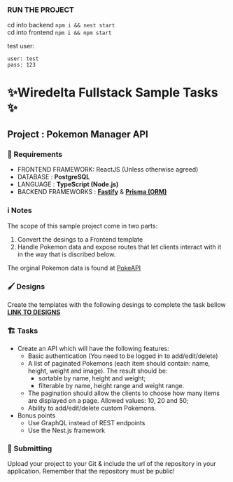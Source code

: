 ### RUN THE PROJECT
cd into backend
`npm i && nest start`  
cd into frontend
`npm i && npm start`

test user:
```
user: test
pass: 123
```

# ✨Wiredelta Fullstack Sample Tasks ✨
## Project : Pokemon Manager API

### 🚨 Requirements
- FRONTEND FRAMEWORK: ReactJS (Unless otherwise agreed)
- DATABASE : **PostgreSQL**
- LANGUAGE : **TypeScript (Node.js)**
- BACKEND FRAMEWORKS : **[Fastify](https://www.npmjs.com/package/fastify)** & **[Prisma (ORM)](https://www.prisma.io/)**

### ℹ️ Notes
The scope of this sample project come in two parts: 
1) Convert the desings to a Frontend template
2) Handle Pokemon data and expose routes that let clients interact with it in the way that is discribed below. 

The orginal Pokemon data is found at [PokeAPI](https://pokeapi.co/docs/v2)

### 🖌️ Designs
Create the templates with the following desings to complete the task bellow
**[LINK TO DESIGNS](https://xd.adobe.com/view/a378e86b-36b5-4514-a049-f60fa55b2563-f62b/)**

### 🏗️ Tasks
- Create an API which will have the following features:
  - Basic authentication (You need to be logged in to add/edit/delete)
  - A list of paginated Pokemons (each item should contain: name, height, weight and image). The result should be:
    - sortable by name, height and weight;
    - filterable by name, height range and weight range.
  - The pagination should allow the clients to choose how many items are displayed on a page. Allowed values: 10, 20 and 50;
  - Ability to add/edit/delete custom Pokemons.
- Bonus points
  - Use GraphQL instead of REST endpoints
  - Use the Nest.js framework
  
### 📨 Submitting
Upload your project to your Git & include the url of the repository in your application. Remember that the repository must be public!
